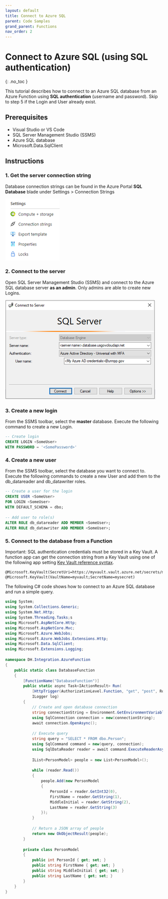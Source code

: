 ```yaml
---
layout: default
title: Connect to Azure SQL
parent: Code Samples
grand_parent: Functions
nav_order: 2
---
```


# Connect to Azure SQL (using SQL authentication)
{: .no_toc }

This tutorial describes how to connect to an Azure SQL database from 
an Azure Function using **SQL authentication** (username and password). 
Skip to step 5 if the Login and User already exist.

## Prerequisites

- Visual Studio or VS Code
- SQL Server Management Studio (SSMS)
- Azure SQL database
- Microsoft.Data.SqlClient

## Instructions

### 1. Get the server connection string

Database connection strings can be found in the Azure Portal **SQL Database** 
blade under Settings > Connection Strings

![SQLConnection](../assets/images/function-sql-connection.png)

### 2. Connect to the server

Open SQL Server Management Studio (SSMS) and connect to the Azure SQL 
database server **as an admin**. Only admins are able to create new Logins.

![SSMSConnect](../assets/images/function-ssms-connect.PNG)

### 3. Create a new login

From the SSMS toolbar, select the **master** database. Execute the following 
command to create a new Login.

``` sql
-- Create login
CREATE LOGIN <SomeUser> 
WITH PASSWORD = '<SomePassword>' 
```

### 4. Create a new user

From the SSMS toolbar, select the database you want to connect to. Execute 
the following commands to create a new User and add them to the 
db_datareader and db_datawriter roles.

``` sql
-- Create a user for the login
CREATE USER <SomeUser>
FOR LOGIN <SomeUser>
WITH DEFAULT_SCHEMA = dbo;

-- Add user to role(s)
ALTER ROLE db_datareader ADD MEMBER <SomeUser>; 
ALTER ROLE db_datawriter ADD MEMBER <SomeUser>; 

```

### 5. Connect to the database from a Function

Important: SQL authentication credentials must be stored in a Key Vault. 
A function app can get the connection string from a Key Vault using one of the 
following app setting 
[Key Vault reference syntax](https://docs.microsoft.com/en-us/azure/app-service/app-service-key-vault-references?tabs=azure-cli).

```
@Microsoft.KeyVault(SecretUri=https://myvault.vault.azure.net/secrets/mysecret/)
@Microsoft.KeyVault(VaultName=myvault;SecretName=mysecret)
```

The following C# code shows how to connect to an Azure SQL database and
run a simple query.

``` csharp
using System;
using System.Collections.Generic;
using System.Net.Http;
using System.Threading.Tasks;s
using Microsoft.AspNetCore.Http;
using Microsoft.AspNetCore.Mvc;
using Microsoft.Azure.WebJobs;
using Microsoft.Azure.WebJobs.Extensions.Http;
using Microsoft.Data.SqlClient;
using Microsoft.Extensions.Logging;

namespace DH.Integration.AzureFunction
{
    public static class DatabaseFunction
    {
        [FunctionName("DatabaseFunction")]
        public static async Task<IActionResult> Run(
            [HttpTrigger(AuthorizationLevel.Function, "get", "post", Route = null)] HttpRequest req,
            ILogger log)
        {
            // Create and open database connection
            string connectionString = Environment.GetEnvironmentVariable("ConnectionString");
            using SqlConnection connection = new(connectionString);
            await connection.OpenAsync();

            // Execute query
            string query = "SELECT * FROM dbo.Person";
            using SqlCommand command = new(query, connection);
            using SqlDataReader reader = await command.ExecuteReaderAsync();

            IList<PersonModel> people = new List<PersonModel>();

            while (reader.Read())
            {
                people.Add(new PersonModel
                {
                    PersonId = reader.GetInt32(0), 
                    FirstName = reader.GetString(1),
                    MiddleInitial = reader.GetString(2), 
                    LastName = reader.GetString(3)
                });
            }

            // Return a JSON array of people
            return new OkObjectResult(people);
        }

        private class PersonModel
        {
            public int PersonId { get; set; }
            public string FirstName { get; set; }
            public string MiddleInitial { get; set; }
            public string LastName { get; set; }
        }
    }
}
```
